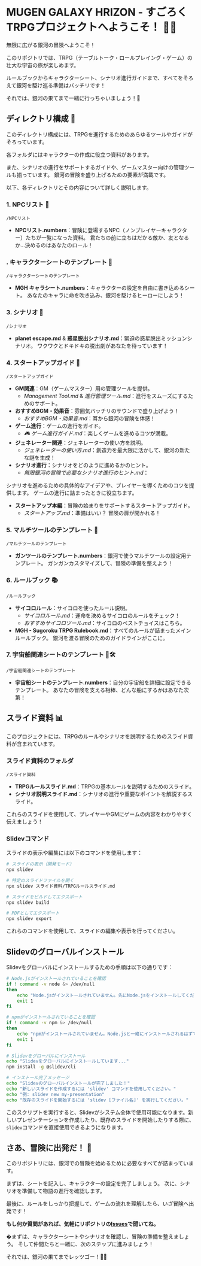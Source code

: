 # MUGEN GALAXY HRIZON - すごろくTRPGプロジェクトへようこそ！ 🚀✨

無限に広がる銀河の冒険へようこそ！

このリポジトリでは、TRPG（テーブルトーク・ロールプレイング・ゲーム）の壮大な宇宙の旅が楽しめます。

ルールブックからキャラクターシート、シナリオ進行ガイドまで、すべてをそろえて銀河を駆け巡る準備はバッチリです！

それでは、銀河の果てまで一緒に行っちゃいましょう！💫

## ディレクトリ構成 🌌

このディレクトリ構成には、TRPGを進行するためのあらゆるツールやガイドがそろっています。

各フォルダにはキャラクターの作成に役立つ資料があります。

また、シナリオの進行をサポートするガイドや、ゲームマスター向けの管理ツールも揃っています。
銀河の冒険を盛り上げるための要素が満載です。

以下、各ディレクトリとその内容について詳しく説明します。

### 1. NPCリスト 📜

`/NPCリスト`

- **NPCリスト.numbers**：冒険に登場するNPC（ノンプレイヤーキャラクター）たちが一覧になった資料。
  君たちの前に立ちはだかる敵か、友となるか…決めるのはあなたのロール！

### . キャラクターシートのテンプレート 📝

`/キャラクターシートのテンプレート`

- **MGH キャラシート.numbers**：キャラクターの設定を自由に書き込めるシート。
  あなたのキャラに命を吹き込み、銀河を駆けるヒーローにしよう！

### 3. シナリオ 📖

`/シナリオ`

- **planet escape.md** & **惑星脱出シナリオ.md**：緊迫の惑星脱出ミッションシナリオ。
  ワクワクとドキドキの脱出劇があなたを待っています！

### 4. スタートアップガイド 🚀

`/スタートアップガイド`

- **GM関連**：GM（ゲームマスター）用の管理ツールを提供。
  - *Management Tool.md* & *進行管理ツール.md*：進行をスムーズにするためのサポート。
- **おすすめBGM・効果音**：雰囲気バッチリのサウンドで盛り上げよう！
  - *おすすめBGM・効果音.md*：耳から銀河の冒険を体感！
- **ゲーム進行**：ゲームの進行をガイド。
  - *🎮 ゲーム進行ガイド.md*：楽しくゲームを進めるコツが満載。
- **ジェネレーター関連**：ジェネレーターの使い方を説明。
  - *ジェネレーターの使い方.md*：創造力を最大限に活かして、銀河の新たな謎を生成！
- **シナリオ進行**：シナリオをどのように進めるかのヒント。
  - *無限銀河の冒険で必要なシナリオ進行のヒント.md*：

シナリオを進めるための具体的なアイデアや、プレイヤーを導くためのコツを提供します。
ゲームの進行に詰まったときに役立ちます。

- **スタートアップ本編**：冒険の始まりをサポートするスタートアップガイド。
  - *スタートアップ.md*：準備はいい？ 冒険の扉が開かれる！

### 5. マルチツールのテンプレート 🔧

`/マルチツールのテンプレート`

- **ガンツールのテンプレート.numbers**：銀河で使うマルチツールの設定用テンプレート。
  ガンガンカスタマイズして、冒険の準備を整えよう！

### 6. ルールブック 📚

`/ルールブック`

- **サイコロルール**：サイコロを使ったルール説明。
  - *サイコロルール.md*：運命を決めるサイコロのルールをチェック！
  - *おすすめサイコロツール.md*：サイコロのベストチョイスはこちら。
- **MGH - Sugoroku TRPG Rulebook.md**：すべてのルールが詰まったメインルールブック。
  銀河を渡る冒険のためのガイドラインがここに。

### 7. 宇宙船関連シートのテンプレート 🚀🛠️

`/宇宙船関連シートのテンプレート`

- **宇宙船シートのテンプレート.numbers**：自分の宇宙船を詳細に設定できるテンプレート。
  あなたの冒険を支える相棒、どんな船にするかはあなた次第！

## スライド資料 📊

このプロジェクトには、TRPGのルールやシナリオを説明するためのスライド資料が含まれています。

### スライド資料のフォルダ

`/スライド資料`

- **TRPGルールスライド.md**：TRPGの基本ルールを説明するためのスライド。
- **シナリオ説明スライド.md**：シナリオの進行や重要なポイントを解説するスライド。

これらのスライドを使用して、プレイヤーやGMにゲームの内容をわかりやすく伝えましょう！

### Slidevコマンド

スライドの表示や編集には以下のコマンドを使用します：

```bash
# スライドの表示（開発モード）
npx slidev

# 特定のスライドファイルを開く
npx slidev スライド資料/TRPGルールスライド.md

# スライドをビルドしてエクスポート
npx slidev build

# PDFとしてエクスポート
npx slidev export
```

これらのコマンドを使用して、スライドの編集や表示を行ってください。

## Slidevのグローバルインストール

Slidevをグローバルにインストールするための手順は以下の通りです：

```bash
# Node.jsがインストールされていることを確認
if ! command -v node &> /dev/null
then
    echo "Node.jsがインストールされていません。先にNode.jsをインストールしてください。"
    exit 1
fi

# npmがインストールされていることを確認
if ! command -v npm &> /dev/null
then
    echo "npmがインストールされていません。Node.jsと一緒にインストールされるはずです。"
    exit 1
fi

# Slidevをグローバルにインストール
echo "Slidevをグローバルにインストールしています..."
npm install -g @slidev/cli

# インストール完了メッセージ
echo "Slidevのグローバルインストールが完了しました！"
echo "新しいスライドを作成するには 'slidev' コマンドを使用してください。"
echo "例: slidev new my-presentation"
echo "既存のスライドを開始するには 'slidev [ファイル名]' を実行してください。"
```

このスクリプトを実行すると、Slidevがシステム全体で使用可能になります。新しいプレゼンテーションを作成したり、既存のスライドを開始したりする際に、`slidev`コマンドを直接使用できるようになります。

## さあ、冒険に出発だ！ 🌠

このリポジトリには、銀河での冒険を始めるために必要なすべてが詰まっています。

まずは、シートを記入し、キャラクターの設定を完了しましょう。
次に、シナリオを準備して物語の進行を確認します。

最後に、ルールをしっかり把握して、ゲームの流れを理解したら、いざ冒険へ出発です！

**もし何か質問があれば、気軽にリポジトリの[Issues](https://github.com/MGH-Sugoroku-TRPG/Issues)で聞いてね。** 

&#x0;まずは、キャラクターシートやシナリオを確認し、冒険の準備を整えましょう。
そして仲間たちと一緒に、次のステップに進みましょう！

それでは、銀河の果てまでレッツゴー！🚀✨
